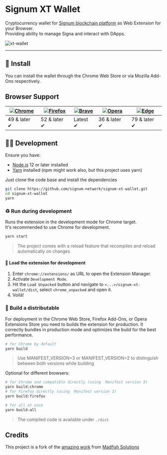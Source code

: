 # Signum XT Wallet

Cryptocurrency wallet for [Signum blockchain platform](https://signum.network) as Web Extension for your Browser.<br>
Providing ability to manage Signa and interact with DApps.

![xt-wallet](https://user-images.githubusercontent.com/3920663/152850875-7b6b099a-c574-458d-95d4-4f83daa6279a.jpg)

<hr />

## 🌻 Install

You can install the wallet through the Chrome Web Store or via Mozilla Add-Ons respectively.

## Browser Support

| [![Chrome](https://raw.githubusercontent.com/alrra/browser-logos/master/src/chrome/chrome_48x48.png)](https://chrome.google.com/webstore/detail/signum-xt-wallet/kdgponmicjmjiejhifbjgembdcaclcib) | [![Firefox](https://raw.githubusercontent.com/alrra/browser-logos/master/src/firefox/firefox_48x48.png)](https://addons.mozilla.org/en-US/firefox/addon/signum-xt-wallet/) | [![Brave](https://raw.githubusercontent.com/alrra/browser-logos/master/src/brave/brave_48x48.png)](https://chrome.google.com/webstore/detail/signum-xt-wallet/kdgponmicjmjiejhifbjgembdcaclcib) | [![Opera](https://raw.githubusercontent.com/alrra/browser-logos/master/src/opera/opera_48x48.png)](https://chrome.google.com/webstore/detail/signum-xt-wallet/kdgponmicjmjiejhifbjgembdcaclcib) | [![Edge](https://raw.githubusercontent.com/alrra/browser-logos/master/src/edge/edge_48x48.png)](https://chrome.google.com/webstore/detail/signum-xt-wallet/kdgponmicjmjiejhifbjgembdcaclcib) |
| ------------------------------------------------------------------------------------------------------------------------------------------------------------------ | -------------------------------------------------------------------------------------------------------------------------------------------------------------------------- | --------------------------------------------------------------------------------------------------------------------------------------------------------------- | --------------------------------------------------------------------------------------------------------------------------------------------------------------- | ------------------------------------------------------------------------------------------------------------------------------------------------------------ |
| 49 & later ✔                                                                                                                                                       | 52 & later ✔                                                                                                                                                               | Latest ✔                                                                                                                                                        | 36 & later ✔                                                                                                                                                    | 79 & later ✔                                                                                                                                                 |

## 🧑‍🌾 Development

Ensure you have:

- [Node.js](https://nodejs.org) 12 or later installed
- [Yarn](https://yarnpkg.com) installed (npm might work also, but this project uses yarn)

Just clone the code base and install the dependencies

```bash
git clone https://github.com/signum-network/signum-xt-wallet.git
cd signum-xt-wallet
yarn
```

### ♻️ Run during development

Runs the extension in the development mode for Chrome target.<br>
It's recommended to use Chrome for development.

```bash
yarn start
```

> The project comes with a reload feature that recompiles and reload automatically on changes

#### 🦄 Load the extension for development

1. Enter `chrome://extensions/` as URL to open the Extension Manager.
2. Activate `Development Mode`.
3. Hit the `Load Unpacked` button and navigate to `<...>/signum-xt-wallet/dist`, select `chrome_unpacked` and open it.
4. Voilà!

### 🌄 Build a distributable

For deployment in the Chrome Web Store, Firefox Add-Ons, or Opera Extensions Store you need to builds the extension for production.
It correctly bundles in production mode and optimizes the build for the best performance.

```bash
# for Chrome by default
yarn build
```

> Use MANIFEST_VERSION=3 or MANIFEST_VERSION=2 to distinguish between both versions while building

Optional for different browsers:

```bash
# for Chrome and compatible directly (using  Manifest version 3) 
yarn build:chrome
# for Firefox directly (using  Manifest version 2)
yarn build:firefox

# for all at once
yarn build-all
```

> The compiled code is available under `./dist`

## Credits

This project is a fork of the [amazing work](https://templewallet.com/) from [Madfish Solutions](https://www.madfish.solutions/)
